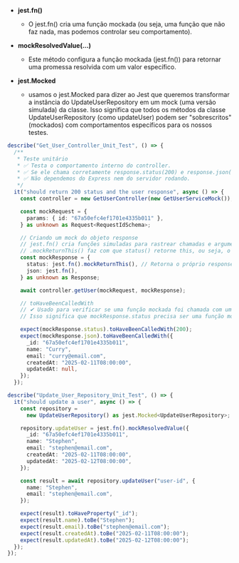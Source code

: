 - **jest.fn()**

  - O jest.fn() cria uma função mockada (ou seja, uma função que não faz nada, mas podemos controlar seu comportamento).

- **mockResolvedValue(...)**

  - Este método configura a função mockada (jest.fn()) para retornar uma promessa resolvida com um valor específico.

- **jest.Mocked<UpdateUserRepository>**

  - usamos o jest.Mocked para dizer ao Jest que queremos transformar a instância do UpdateUserRepository em um mock (uma versão simulada) da classe. Isso significa que todos os métodos da classe UpdateUserRepository (como updateUser) podem ser "sobrescritos" (mockados) com comportamentos específicos para os nossos testes.

```ts
describe("Get_User_Controller_Unit_Test", () => {
  /**
   * Teste unitário
   * ✅ Testa o comportamento interno do controller.
   * ✅ Se ele chama corretamente response.status(200) e response.json(...).
   * ✅ Não dependemos do Express nem do servidor rodando.
   */
  it("should return 200 status and the user response", async () => {
    const controller = new GetUserController(new GetUserServiceMock());

    const mockRequest = {
      params: { id: "67a50efc4ef1701e4335b011" },
    } as unknown as Request<RequestIdSchema>;

    // Criando um mock do objeto response
    // jest.fn() cria funções simuladas para rastrear chamadas e argumentos.
    // .mockReturnThis() faz com que status() retorne this, ou seja, o próprio objeto response, permitindo o encadeamento (response.status().json()).
    const mockResponse = {
      status: jest.fn().mockReturnThis(), // Retorna o próprio response para encadeamento
      json: jest.fn(),
    } as unknown as Response;

    await controller.getUser(mockRequest, mockResponse);

    // toHaveBeenCalledWith
    // ✔ Usado para verificar se uma função mockada foi chamada com um argumento específico.
    // Isso significa que mockResponse.status precisa ser uma função mockada pelo Jest, geralmente usando jest.fn() ou jest.spyOn().

    expect(mockResponse.status).toHaveBeenCalledWith(200);
    expect(mockResponse.json).toHaveBeenCalledWith({
      _id: "67a50efc4ef1701e4335b011",
      name: "Curry",
      email: "curry@email.com",
      createdAt: "2025-02-11T08:00:00",
      updatedAt: null,
    });
  });
```

```ts
describe("Update_User_Repository_Unit_Test", () => {
  it("should update a user", async () => {
    const repository =
      new UpdateUserRepository() as jest.Mocked<UpdateUserRepository>;

    repository.updateUser = jest.fn().mockResolvedValue({
      _id: "67a50efc4ef1701e4335b011",
      name: "Stephen",
      email: "stephen@email.com",
      createdAt: "2025-02-11T08:00:00",
      updatedAt: "2025-02-12T08:00:00",
    });

    const result = await repository.updateUser("user-id", {
      name: "Stephen",
      email: "stephen@email.com",
    });

    expect(result).toHaveProperty("_id");
    expect(result.name).toBe("Stephen");
    expect(result.email).toBe("stephen@email.com");
    expect(result.createdAt).toBe("2025-02-11T08:00:00");
    expect(result.updatedAt).toBe("2025-02-12T08:00:00");
  });
});
```
